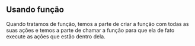 ## Usando função

Quando tratamos de função, temos a parte de criar a função com todas as suas ações e temos a parte de chamar a função para que ela de fato execute as ações que estão dentro dela.
